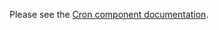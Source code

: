 Please see the [Cron component documentation].

[Cron component documentation]: ../src/components/cron/README.md